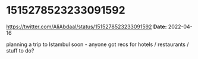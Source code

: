 # 1515278523233091592
https://twitter.com/AliAbdaal/status/1515278523233091592
**Date:** 2022-04-16

planning a trip to Istambul soon - anyone got recs for hotels / restaurants / stuff to do?
